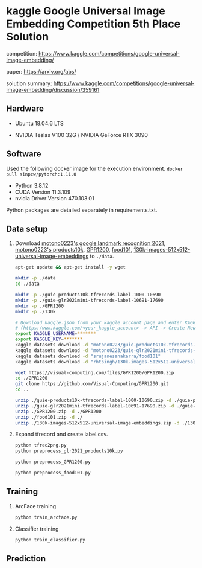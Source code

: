 # kaggle Google Universal Image Embedding Competition 5th Place Solution

competition: https://www.kaggle.com/competitions/google-universal-image-embedding/

paper: https://arxiv.org/abs/

solution summary: https://www.kaggle.com/competitions/google-universal-image-embedding/discussion/359161

## Hardware

- Ubuntu 18.04.6 LTS

- NVIDIA Teslas V100 32G / NVIDIA GeForce RTX 3090


## Software

Used the following docker image for the execution environment.
`docker pull sinpcw/pytorch:1.11.0`

- Python 3.8.12
- CUDA Version 11.3.109
- nvidia Driver Version 470.103.01

Python packages are detailed separately in requirements.txt.

## Data setup

1. Download [motono0223's google landmark recognition 2021](https://www.kaggle.com/datasets/motono0223/guie-glr2021mini-tfrecords-label-10691-17690), [motono0223's products10k](https://www.kaggle.com/datasets/motono0223/guie-products10k-tfrecords-label-1000-10690), [GPR1200](https://github.com/Visual-Computing/GPR1200), [food101](https://www.kaggle.com/datasets/srujanesanakarra/food101), [130k-images-512x512-universal-image-embeddings](https://www.kaggle.com/datasets/rhtsingh/130k-images-512x512-universal-image-embeddings) to ```./data```.

   ```bash
   apt-get update && apt-get install -y wget
   
   mkdir -p ./data
   cd ./data
   
   mkdir -p ./guie-products10k-tfrecords-label-1000-10690
   mkdir -p ./guie-glr2021mini-tfrecords-label-10691-17690
   mkdir -p ./GPR1200
   mkdir -p ./130k
   
   # Download kaggle.json from your kaggle account page and enter KAGGLE_USERNAME and KAGGLE_KEY of kaggle.json.
   # (https:/www.kaggle.com/<your_kaggle_account> -> API -> Create New API Token -> kaggle.json)
   export KAGGLE_USERNAME=*******
   export KAGGLE_KEY=*******
   kaggle datasets download -d "motono0223/guie-products10k-tfrecords-label-1000-10690"
   kaggle datasets download -d "motono0223/guie-glr2021mini-tfrecords-label-10691-17690"
   kaggle datasets download -d "srujanesanakarra/food101"
   kaggle datasets download -d "rhtsingh/130k-images-512x512-universal-image-embeddings"
   
   wget https://visual-computing.com/files/GPR1200/GPR1200.zip
   cd ./GPR1200
   git clone https://github.com/Visual-Computing/GPR1200.git
   cd ..
   
   unzip ./guie-products10k-tfrecords-label-1000-10690.zip -d ./guie-products10k-tfrecords-label-1000-10690
   unzip ./guie-glr2021mini-tfrecords-label-10691-17690.zip -d ./guie-glr2021mini-tfrecords-label-10691-17690
   unzip ./GPR1200.zip -d ./GPR1200
   unzip ./food101.zip -d ./
   unzip ./130k-images-512x512-universal-image-embeddings.zip -d ./130k
   ```

2. Expand tfrecord and create label.csv.

   ```bash
   python tfrec2png.py
   python preprocess_glr2021_products10k.py
   
   python preprocess_GPR1200.py
   
   python preprocess_food101.py
   ```
   
## Training
1. ArcFace training

   ```bash
   python train_arcface.py
   ```

2. Classifier training

   ```bash
   python train_classifier.py
   ```

## Prediction
